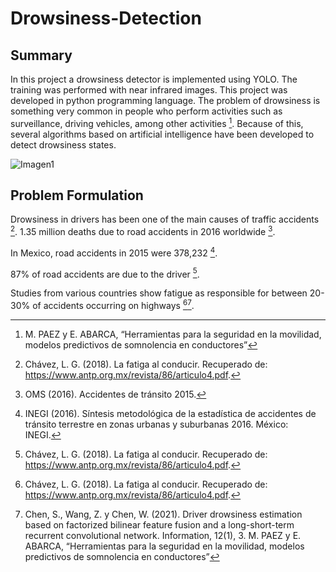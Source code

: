 # Drowsiness-Detection

## Summary
In this project a drowsiness detector is implemented using YOLO. The training was performed with near infrared images. 
This project was developed in python programming language. 
The problem of drowsiness is something very common in people who perform activities such as surveillance, driving vehicles, among other activities  [^1]. Because of this, several algorithms based on artificial intelligence have been developed to detect drowsiness states.

![Imagen1](https://user-images.githubusercontent.com/44073142/173001355-f962463b-d48f-4a66-87d1-a026bfc53800.png)

## Problem Formulation
Drowsiness in drivers has been one of the main causes of traffic accidents [^2].
1.35 million deaths due to road accidents in 2016 worldwide [^3].
 
In Mexico, road accidents in 2015 were 378,232 [^4].

87% of road accidents are due to the driver [^2].

Studies from various countries show fatigue as responsible for between 20-30% of accidents occurring on highways [^2][^5].





[^1]: M. PAEZ y E. ABARCA, “Herramientas para la seguridad en la movilidad, modelos predictivos de somnolencia en conductores”
[^2]: Chávez, L. G. (2018). La fatiga al conducir. Recuperado de: https://www.antp.org.mx/revista/86/articulo4.pdf.
[^3]: OMS (2016). Accidentes de tránsito 2015. 
[^4]: INEGI (2016). Síntesis metodológica de la estadística de accidentes de tránsito terrestre en zonas urbanas y suburbanas 2016. México: INEGI. 
[^5]: Chen, S., Wang, Z. y Chen, W. (2021). Driver drowsiness estimation based on factorized bilinear feature fusion and a long-short-term recurrent convolutional network. Information, 12(1), 3.
M. PAEZ y E. ABARCA, “Herramientas para la seguridad en la movilidad, modelos predictivos de somnolencia en conductores”






